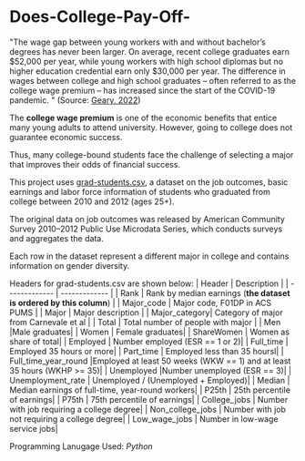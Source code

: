 # Does-College-Pay-Off-

"The wage gap between young workers with and without bachelor’s degrees has never been larger. On average, recent college graduates earn $52,000 per year, while young workers with high school diplomas but no higher education credential earn only $30,000 per year. The difference in wages between college and high school graduates – often referred to as the college wage premium – has increased since the start of the COVID-19 pandemic. "  (Source: [Geary, 2022](https://www.newamerica.org/education-policy/edcentral/college-pays-off/))

The **college wage premium** is one of the economic benefits that entice many young adults to attend university. However, going to college does not guarantee economic success. 

Thus, many college-bound students face the challenge of selecting a major that improves their odds of financial success. 

This project uses [grad-students.csv](https://github.com/fivethirtyeight/data/blob/master/college-majors/grad-students.csv), a dataset on the job outcomes, basic earnings and labor force information of students who graduated from college between 2010 and 2012 (ages 25+). 

The original data on job outcomes was released by American Community Survey 2010–2012 Public Use Microdata Series, which conducts surveys and aggregates the data.

Each row in the dataset represent a different major in college and contains information on gender diversity.

Headers for grad-students.csv are shown below:
|  Header       | Description  |
| ------------- | ------------- |
| Rank          | Rank by median earnings (**the dataset is ordered by this column**)  |
| Major_code    | Major code, F01DP in ACS PUMS |
| Major         | Major description             |
| Major_category| Category of major from Carnevale et al |
| Total         | Total number of people with major |
| Men           |Male graduates|
| Women         | Female graduates|
| ShareWomen    | Women as share of total|
| Employed     | Number employed (ESR == 1 or 2)|
| Full_time    | Employed 35 hours or more|
| Part_time    | Employed less than 35 hoursl|
| Full_time_year_round    |Employed at least 50 weeks (WKW == 1) and at least 35 hours (WKHP >= 35)|
| Unemployed    |Number unemployed (ESR == 3)|
| Unemployment_rate    | Unemployed / (Unemployed + Employed)|
| Median    | Median earnings of full-time, year-round workers|
| P25th    | 25th percentile of earnings|
| P75th    | 75th percentile of earnings|
| College_jobs    | Number with job requiring a college degree|
| Non_college_jobs    | Number with job not requiring a college degree|
| Low_wage_jobs    | Number in low-wage service jobs|




Programming Lanugage Used: *Python*
